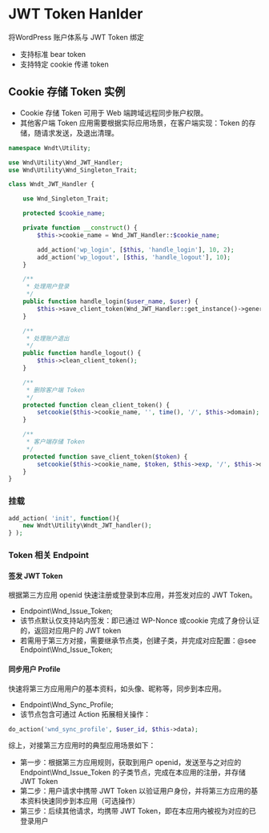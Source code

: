# JWT Token Hanlder
将WordPress 账户体系与 JWT Token 绑定
- 支持标准 bear token
- 支持特定 cookie 传递 token

## Cookie 存储 Token 实例
- Cookie 存储 Token 可用于 Web 端跨域远程同步账户权限。
- 其他客户端 Token 应用需要根据实际应用场景，在客户端实现：Token 的存储，随请求发送，及退出清理。
```php
namespace Wndt\Utility;

use Wnd\Utility\Wnd_JWT_Handler;
use Wnd\Utility\Wnd_Singleton_Trait;

class Wndt_JWT_Handler {

	use Wnd_Singleton_Trait;

	protected $cookie_name;

	private function __construct() {
		$this->cookie_name = Wnd_JWT_Handler::$cookie_name;

		add_action('wp_login', [$this, 'handle_login'], 10, 2);
		add_action('wp_logout', [$this, 'handle_logout'], 10);
	}

	/**
	 * 处理用户登录
	 */
	public function handle_login($user_name, $user) {
		$this->save_client_token(Wnd_JWT_Handler::get_instance()->generate_token($user->ID));
	}

	/**
	 * 处理账户退出
	 */
	public function handle_logout() {
		$this->clean_client_token();
	}

	/**
	 * 删除客户端 Token
	 */
	protected function clean_client_token() {
		setcookie($this->cookie_name, '', time(), '/', $this->domain);
	}

	/**
	 * 客户端存储 Token
	 */
	protected function save_client_token($token) {
		setcookie($this->cookie_name, $token, $this->exp, '/', $this->domain, false, false);
	}
}

```

### 挂载
```php
add_action( 'init', function(){
	new Wndt\Utility\Wndt_JWT_handler();
} );
```

### Token 相关 Endpoint

#### 签发 JWT Token
根据第三方应用 openid 快速注册或登录到本应用，并签发对应的 JWT Token。
- Endpoint\Wnd_Issue_Token; 
- 该节点默认仅支持站内签发：即已通过 WP-Nonce 或cookie 完成了身份认证的，返回对应用户的 JWT token
- 若需用于第三方对接，需要继承节点类，创建子类，并完成对应配置：@see Endpoint\Wnd_Issue_Token;

#### 同步用户 Profile
快速将第三方应用用户的基本资料，如头像、昵称等，同步到本应用。
- Endpoint\Wnd_Sync_Profile;
- 该节点包含可通过 Action 拓展相关操作：
```php
do_action('wnd_sync_profile', $user_id, $this->data);
```

综上，对接第三方应用时的典型应用场景如下：
- 第一步：根据第三方应用规则，获取到用户 openid，发送至与之对应的  Endpoint\Wnd_Issue_Token 的子类节点，完成在本应用的注册，并存储 JWT Token
- 第二步：用户请求中携带 JWT Token 以验证用户身份，并将第三方应用的基本资料快速同步到本应用（可选操作）
- 第三步：后续其他请求，均携带 JWT Token，即在本应用内被视为对应的已登录用户